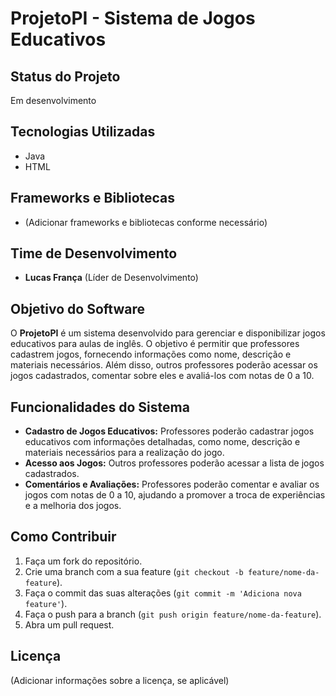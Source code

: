 # ProjetoPI - Sistema de Jogos Educativos

## Status do Projeto
Em desenvolvimento

## Tecnologias Utilizadas
- Java
- HTML

## Frameworks e Bibliotecas
- (Adicionar frameworks e bibliotecas conforme necessário)

## Time de Desenvolvimento
- **Lucas França** (Líder de Desenvolvimento)

## Objetivo do Software
O **ProjetoPI** é um sistema desenvolvido para gerenciar e disponibilizar jogos educativos para aulas de inglês. O objetivo é permitir que professores cadastrem jogos, fornecendo informações como nome, descrição e materiais necessários. Além disso, outros professores poderão acessar os jogos cadastrados, comentar sobre eles e avaliá-los com notas de 0 a 10.

## Funcionalidades do Sistema
- **Cadastro de Jogos Educativos:** Professores poderão cadastrar jogos educativos com informações detalhadas, como nome, descrição e materiais necessários para a realização do jogo.
- **Acesso aos Jogos:** Outros professores poderão acessar a lista de jogos cadastrados.
- **Comentários e Avaliações:** Professores poderão comentar e avaliar os jogos com notas de 0 a 10, ajudando a promover a troca de experiências e a melhoria dos jogos.

## Como Contribuir
1. Faça um fork do repositório.
2. Crie uma branch com a sua feature (`git checkout -b feature/nome-da-feature`).
3. Faça o commit das suas alterações (`git commit -m 'Adiciona nova feature'`).
4. Faça o push para a branch (`git push origin feature/nome-da-feature`).
5. Abra um pull request.

## Licença
(Adicionar informações sobre a licença, se aplicável)
